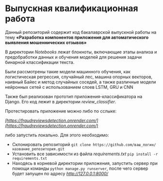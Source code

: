 # Выпускная квалификационная работа

Данный репозиторий содержит код бакалаврской выпускной работы на тему **«Разработка компонентов приложения для автоматического выявления мошеннических отзывов»**

В директории *Notebooks* лежат блокноты, включающие этапы анализа и предобработки данных и обучения моделей для решения задачи бинарной классификации текста. 

Были рассмотрены такие модели машинного обучения, как логистическая регрессия, случайный лес, машина опорных векторов, наивный Байес и метод случайных соседей, а также различные модели нейронных сетей с использованием слоев LSTM, GRU и CNN

Также был реализован прототип приложения-классификатора на Django. Его код лежит в директории *review_classifier*.

Протестировать приложение можно либо по сслыке:

*[https://fraudreviewsdetection.onrender.com/](https://fraudreviewsdetection.onrender.com/)*

либо запустить локально. Для  этого необходимо:
- Склонировать репозиторий ```git clone https://github.com/ваш_логин/название_репозитория.git ``` 
- Установить все зависимости из файла *requirements.txt* ```pip install -r requirements.txt```
- Находясь в корневой директории приложения, запустить сервер при помощи команды ```python manage.py runserver```, после чего сервер будет запущен по адресу *http://127.0.0.1:8000/*

